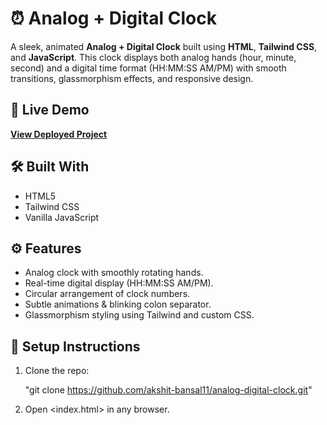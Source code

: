 # ⏰ Analog + Digital Clock

A sleek, animated **Analog + Digital Clock** built using **HTML**, **Tailwind CSS**, and **JavaScript**. This clock displays both analog hands (hour, minute, second) and a digital time format (HH:MM:SS AM/PM) with smooth transitions, glassmorphism effects, and responsive design.

## 🔗 Live Demo

**[View Deployed Project](https://akshit-bansal11.github.io/analog-digital-clock/)**

## 🛠️ Built With

- HTML5
- Tailwind CSS
- Vanilla JavaScript

## ⚙️ Features

- Analog clock with smoothly rotating hands.
- Real-time digital display (HH:MM:SS AM/PM).
- Circular arrangement of clock numbers.
- Subtle animations & blinking colon separator.
- Glassmorphism styling using Tailwind and custom CSS.

## 🚀 Setup Instructions

1. Clone the repo:
   
   "git clone https://github.com/akshit-bansal11/analog-digital-clock.git"

2. Open <index.html> in any browser.